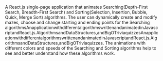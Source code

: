 A React.js single-page application that animates Searching(Depth-First Search, Breadth-First Search) and Sorting(Selection, Insertion, Bubble, Quick, Merge Sort) algorithms.
The user can dynamically create and modify mazes, choose and change starting and ending points for the Searching algorithmsAnapplicationwithdifferentalgorithmswrittenandanimatedinJavascriptandReact.js.AlgorithmsandDataStructures,andBigOTriviaquizzesAnapplicationwithdifferentalgorithmswrittenandanimatedinJavascriptandReact.js.AlgorithmsandDataStructures,andBigOTriviaquizzes. The animations with different colors and speeds of the Searching and Sorting algorithms help to see and better understand how these algorithms work.
